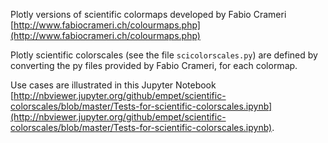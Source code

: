 Plotly versions of scientific colormaps developed by Fabio Crameri  [http://www.fabiocrameri.ch/colourmaps.php](http://www.fabiocrameri.ch/colourmaps.php)

Plotly  scientific colorscales (see the file `scicolorscales.py`) are defined by converting the py files provided by Fabio Crameri, for each colormap.

Use cases are illustrated in this Jupyter Notebook [http://nbviewer.jupyter.org/github/empet/scientific-colorscales/blob/master/Tests-for-scientific-colorscales.ipynb](http://nbviewer.jupyter.org/github/empet/scientific-colorscales/blob/master/Tests-for-scientific-colorscales.ipynb).


